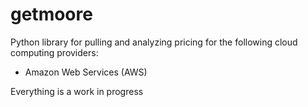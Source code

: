 # getmoore  
Python library for pulling and analyzing pricing for the following cloud computing providers:  
* Amazon Web Services (AWS)

Everything is a work in progress
